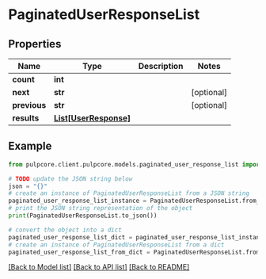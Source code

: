 # PaginatedUserResponseList


## Properties

Name | Type | Description | Notes
------------ | ------------- | ------------- | -------------
**count** | **int** |  | 
**next** | **str** |  | [optional] 
**previous** | **str** |  | [optional] 
**results** | [**List[UserResponse]**](UserResponse.md) |  | 

## Example

```python
from pulpcore.client.pulpcore.models.paginated_user_response_list import PaginatedUserResponseList

# TODO update the JSON string below
json = "{}"
# create an instance of PaginatedUserResponseList from a JSON string
paginated_user_response_list_instance = PaginatedUserResponseList.from_json(json)
# print the JSON string representation of the object
print(PaginatedUserResponseList.to_json())

# convert the object into a dict
paginated_user_response_list_dict = paginated_user_response_list_instance.to_dict()
# create an instance of PaginatedUserResponseList from a dict
paginated_user_response_list_from_dict = PaginatedUserResponseList.from_dict(paginated_user_response_list_dict)
```
[[Back to Model list]](../README.md#documentation-for-models) [[Back to API list]](../README.md#documentation-for-api-endpoints) [[Back to README]](../README.md)


